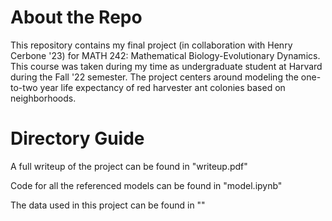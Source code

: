 # About the Repo
This repository contains my final project (in collaboration with Henry Cerbone '23) for MATH 242: Mathematical Biology-Evolutionary Dynamics. This course was taken during my time as undergraduate student at Harvard during the Fall '22 semester. The project centers around modeling the one-to-two year life expectancy of red harvester ant colonies based on neighborhoods.

# Directory Guide

A full writeup of the project can be found in "writeup.pdf" 

Code for all the referenced models can be found in "model.ipynb"

The data used in this project can be found in ""

